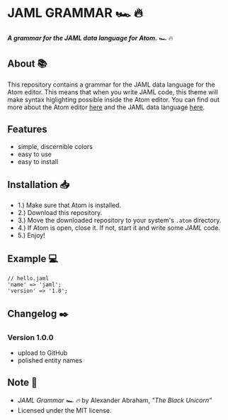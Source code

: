# JAML GRAMMAR :racing_car: :fire:

***A grammar for the JAML data language for Atom.*** :racing_car: :fire:

## About :books:

This repository contains a grammar for the JAML data language for the Atom editor. This means that when you write JAML code, this theme will make syntax higlighting possible inside the Atom editor. You can find out more about the Atom editor [here](https://atom.io) and the JAML data language [here](https://github.com/iamtheblackunicorn/jaml).

## Features

- simple, discernible colors
- easy to use
- easy to install

## Installation :inbox_tray:

- 1.) Make sure that Atom is installed.
- 2.) Download this repository.
- 3.) Move the downloaded repository to your system's `.atom` directory.
- 4.) If Atom is open, close it. If not, start it and write some *JAML* code.
- 5.) Enjoy!

## Example :computer:

```text
// hello.jaml
'name' => 'jaml';
'version' => '1.0';
```

## Changelog :black_nib:

### Version 1.0.0

- upload to GitHub
- polished entity names

## Note :scroll:

- *JAML Grammar :racing_car: :fire:* by Alexander Abraham, *"The Black Unicorn"*
- Licensed under the MIT license.
